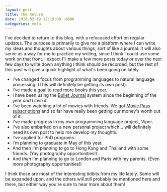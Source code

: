 ```yaml
---
layout: post
title: The Return
date: 2018-02-19 12:19:00 -0600
categories: meta
---
```


I've decided to return to this blog, with a refocused effort on regular updates. The purpose is primarily to give me a
platform where I can write my ideas and thoughts about various things, sort of like a journal. It will also serve as a
way for me to practice my writing, since I think I could use some work on that front. I expect I'll make a few more
posts today or over the next few days to write down anything I think should be recorded, but the rest of this post will
give a quick highlight of what's been going on lately.

- I've changed focus from programming languages to natural language processing. (This will definitely be getting its own
post).
- I've made a goal to read more books this year.
- I have been using the [Bullet Journal](http://bulletjournal.com/) system since the beginning of the year *and I love
it*.
- I've been watching a lot of movies with friends. We got [Movie Pass subscriptions](https://www.moviepass.com/) and so
far have really been getting our money's worth out of it.
- I've made progress in my own programming language project, Viper.
- I've also embarked on a new personal project which... will definitely need its own post to help me develop my
thoughts.
- I've applied for PhD programs.
- I'm planning to graduate in May of this year.
- And then I'm planning to go to Hong Kong and Thailand with some friends. (Yay photography opportunities!)
- And *then* I'm planning to go to London and Paris with my parents. (Even *more* photography opportunities!)

I think those are most of the interesting tidbits from my life lately. Some will be expanded upon, and the others will
still probably be mentioned here and there, but either way you're sure to hear more about them!
